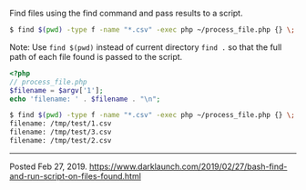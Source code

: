 Find files using the find command and pass results to a script.

```bash
$ find $(pwd) -type f -name "*.csv" -exec php ~/process_file.php {} \;
```

Note: Use `find $(pwd)` instead of current directory `find .` so that the full path of each file found is passed to the script.

```php
<?php
// process_file.php
$filename = $argv['1'];
echo 'filename: ' . $filename . "\n";
```

```bash
$ find $(pwd) -type f -name "*.csv" -exec php ~/process_file.php {} \;
filename: /tmp/test/1.csv
filename: /tmp/test/3.csv
filename: /tmp/test/2.csv
```

---


Posted Feb 27, 2019.
https://www.darklaunch.com/2019/02/27/bash-find-and-run-script-on-files-found.html